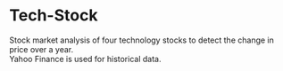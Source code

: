 # Tech-Stock
Stock market analysis of four technology stocks to detect the change in price over a year.  
Yahoo Finance is used for historical data.
